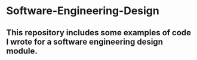 # Software-Engineering-Design

## This repository includes some examples of code I wrote for a software engineering design module.
